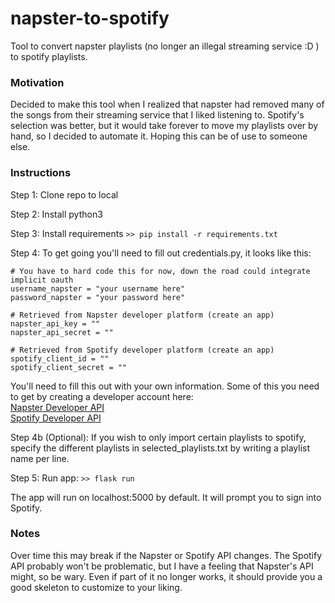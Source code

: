 # napster-to-spotify
Tool to convert napster playlists (no longer an illegal streaming service :D ) to spotify playlists.  

### Motivation
Decided to make this tool when I realized that napster had removed many of the songs from their streaming service that I liked listening to. Spotify's selection was better, but it would take forever to move my playlists over by hand, so I decided to automate it. Hoping this can be of use to someone else.

### Instructions

Step 1: Clone repo to local 

Step 2: Install python3

Step 3: Install requirements `>> pip install -r requirements.txt`

Step 4: To get going you'll need to fill out credentials.py, it looks like this: 

```
# You have to hard code this for now, down the road could integrate implicit oauth
username_napster = "your username here"
password_napster = "your password here"

# Retrieved from Napster developer platform (create an app)
napster_api_key = ""
napster_api_secret = ""

# Retrieved from Spotify developer platform (create an app)
spotify_client_id = ""
spotify_client_secret = ""
```

You'll need to fill this out with your own information. Some of this you need to get by creating a developer account here:  
[Napster Developer API](https://developer.prod.napster.com/)  
[Spotify Developer API](https://developer.spotify.com/)  

Step 4b (Optional): If you wish to only import certain playlists to spotify, specify the different playlists in selected_playlists.txt by writing a playlist name per line.

Step 5: Run app: `>> flask run`

The app will run on localhost:5000 by default. It will prompt you to sign into Spotify. 

### Notes

Over time this may break if the Napster or Spotify API changes. The Spotify API probably won't be problematic, but I have a feeling that Napster's API might, so be wary. Even if part of it no longer works, it should provide you a good skeleton to customize to your liking. 